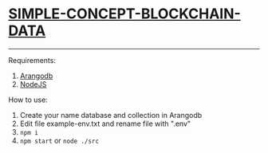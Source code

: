 [<h1>SIMPLE-CONCEPT-BLOCKCHAIN-DATA</h1>](https://github.com/RakaWA)

---

Requirements:
1. [Arangodb](https://www.arangodb.com/)
2. [NodeJS](https://nodejs.org/)

How to use:
1. Create your name database and collection in Arangodb
2. Edit file example-env.txt and rename file with ".env"
3. `npm i`
4. `npm start` or `node ./src`
